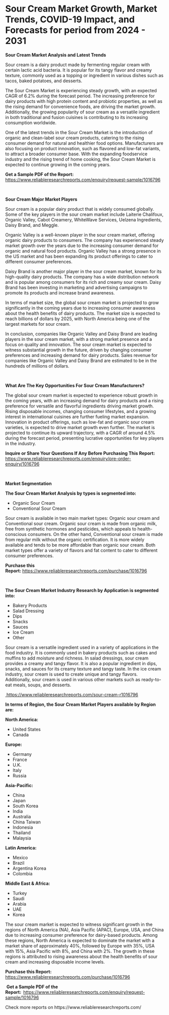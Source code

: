 <p><h1>Sour Cream Market Growth, Market Trends, COVID-19 Impact, and Forecasts for period from 2024 - 2031</h1></p><p><strong>Sour Cream Market Analysis and Latest Trends</strong></p>
<p><p>Sour cream is a dairy product made by fermenting regular cream with certain lactic acid bacteria. It is popular for its tangy flavor and creamy texture, commonly used as a topping or ingredient in various dishes such as tacos, baked potatoes, and desserts.</p><p>The Sour Cream Market is experiencing steady growth, with an expected CAGR of 6.2% during the forecast period. The increasing preference for dairy products with high protein content and probiotic properties, as well as the rising demand for convenience foods, are driving the market growth. Additionally, the growing popularity of sour cream as a versatile ingredient in both traditional and fusion cuisines is contributing to its increasing consumption worldwide.</p><p>One of the latest trends in the Sour Cream Market is the introduction of organic and clean-label sour cream products, catering to the rising consumer demand for natural and healthier food options. Manufacturers are also focusing on product innovation, such as flavored and low-fat variants, to attract a broader consumer base. With the expanding foodservice industry and the rising trend of home cooking, the Sour Cream Market is expected to continue growing in the coming years.</p></p>
<p><strong>Get a Sample PDF of the Report:&nbsp;</strong> <a href="https://www.reliableresearchreports.com/enquiry/request-sample/1016796">https://www.reliableresearchreports.com/enquiry/request-sample/1016796</a></p>
<p>&nbsp;</p>
<p><strong>Sour Cream Major Market Players</strong></p>
<p><p>Sour cream is a popular dairy product that is widely consumed globally. Some of the key players in the sour cream market include Laiterie Chalifoux, Organic Valley, Cabot Creamery, WhiteWave Services, Uelzena Ingredients, Daisy Brand, and Meggle.</p><p>Organic Valley is a well-known player in the sour cream market, offering organic dairy products to consumers. The company has experienced steady market growth over the years due to the increasing consumer demand for organic and natural food products. Organic Valley has a strong presence in the US market and has been expanding its product offerings to cater to different consumer preferences.</p><p>Daisy Brand is another major player in the sour cream market, known for its high-quality dairy products. The company has a wide distribution network and is popular among consumers for its rich and creamy sour cream. Daisy Brand has been investing in marketing and advertising campaigns to promote its products and increase brand awareness.</p><p>In terms of market size, the global sour cream market is projected to grow significantly in the coming years due to increasing consumer awareness about the health benefits of dairy products. The market size is expected to reach billions of dollars by 2025, with North America being one of the largest markets for sour cream.</p><p>In conclusion, companies like Organic Valley and Daisy Brand are leading players in the sour cream market, with a strong market presence and a focus on quality and innovation. The sour cream market is expected to witness substantial growth in the future, driven by changing consumer preferences and increasing demand for dairy products. Sales revenue for companies like Organic Valley and Daisy Brand are estimated to be in the hundreds of millions of dollars.</p></p>
<p>&nbsp;</p>
<p><strong>What Are The Key Opportunities For Sour Cream Manufacturers?</strong></p>
<p><p>The global sour cream market is expected to experience robust growth in the coming years, with an increasing demand for dairy products and a rising preference for versatile and flavorful ingredients driving market growth. Rising disposable incomes, changing consumer lifestyles, and a growing interest in international cuisines are further fueling market expansion. Innovation in product offerings, such as low-fat and organic sour cream varieties, is expected to drive market growth even further. The market is projected to continue its upward trajectory, with a CAGR of around 4.5% during the forecast period, presenting lucrative opportunities for key players in the industry.</p></p>
<p><strong>Inquire or Share Your Questions If Any Before Purchasing This Report:</strong> <a href="https://www.reliableresearchreports.com/enquiry/pre-order-enquiry/1016796">https://www.reliableresearchreports.com/enquiry/pre-order-enquiry/1016796</a></p>
<p>&nbsp;</p>
<p><strong>Market Segmentation</strong></p>
<p><strong>The Sour Cream Market Analysis by types is segmented into:</strong></p>
<p><ul><li>Organic Sour Cream</li><li>Conventional Sour Cream</li></ul></p>
<p><p>Sour cream is available in two main market types: Organic sour cream and Conventional sour cream. Organic sour cream is made from organic milk, free from synthetic hormones and pesticides, which appeals to health-conscious consumers. On the other hand, Conventional sour cream is made from regular milk without the organic certification. It is more widely available and tends to be more affordable than organic sour cream. Both market types offer a variety of flavors and fat content to cater to different consumer preferences.</p></p>
<p><strong>Purchase this Report:&nbsp;</strong><a href="https://www.reliableresearchreports.com/purchase/1016796">https://www.reliableresearchreports.com/purchase/1016796</a></p>
<p>&nbsp;</p>
<p><strong>The Sour Cream Market Industry Research by Application is segmented into:</strong></p>
<p><ul><li>Bakery Products</li><li>Salad Dressing</li><li>Dips</li><li>Snacks</li><li>Sauces</li><li>Ice Cream</li><li>Other</li></ul></p>
<p><p>Sour cream is a versatile ingredient used in a variety of applications in the food industry. It is commonly used in bakery products such as cakes and muffins to add moisture and richness. In salad dressings, sour cream provides a creamy and tangy flavor. It is also a popular ingredient in dips, snacks, and sauces for its creamy texture and tangy taste. In the ice cream industry, sour cream is used to create unique and tangy flavors. Additionally, sour cream is used in various other markets such as ready-to-eat meals, soups, and desserts.</p></p>
<p><a href="https://www.reliableresearchreports.com/sour-cream-r1016796">&nbsp;https://www.reliableresearchreports.com/sour-cream-r1016796</a></p>
<p><strong>In terms of Region, the Sour Cream Market Players available by Region are:</strong></p>
<p>
    <p> <strong> North America: </strong>
        <ul>
            <li>United States</li>
            <li>Canada</li>
        </ul>
        </p> 
    <p> <strong> Europe: </strong>
        <ul>
            <li>Germany</li>
            <li>France</li>
            <li>U.K.</li>
            <li>Italy</li>
            <li>Russia</li>
        </ul>
        </p> 
    <p> <strong> Asia-Pacific: </strong>
        <ul>
            <li>China</li>
            <li>Japan</li>
            <li>South Korea</li>
            <li>India</li>
            <li>Australia</li>
            <li>China Taiwan</li>
            <li>Indonesia</li>
            <li>Thailand</li>
            <li>Malaysia</li>
        </ul>
        </p> 
    <p> <strong> Latin America: </strong>
        <ul>
            <li>Mexico</li>
            <li>Brazil</li>
            <li>Argentina Korea</li>
            <li>Colombia</li>
        </ul>
        </p> 
    <p> <strong> Middle East & Africa: </strong>
        <ul>
            <li>Turkey</li>
            <li>Saudi</li>
            <li>Arabia</li>
            <li>UAE</li>
            <li>Korea</li>
        </ul>
    </p>
    </p>
<p><p>The sour cream market is expected to witness significant growth in the regions of North America (NA), Asia Pacific (APAC), Europe, USA, and China due to increasing consumer preference for dairy-based products. Among these regions, North America is expected to dominate the market with a market share of approximately 40%, followed by Europe with 35%, USA with 15%, Asia Pacific with 8%, and China with 2%. The growth in these regions is attributed to rising awareness about the health benefits of sour cream and increasing disposable income levels.</p></p>
<p><strong>Purchase this Report: </strong><a href="https://www.reliableresearchreports.com/purchase/1016796">https://www.reliableresearchreports.com/purchase/1016796</a></p>
<p>&nbsp;<strong>Get a Sample PDF of the Report:&nbsp;&nbsp;</strong><a href="https://www.reliableresearchreports.com/enquiry/request-sample/1016796">https://www.reliableresearchreports.com/enquiry/request-sample/1016796</a></p>
<p><strong></strong></p>
<p>Check more reports on https://www.reliableresearchreports.com/</p>